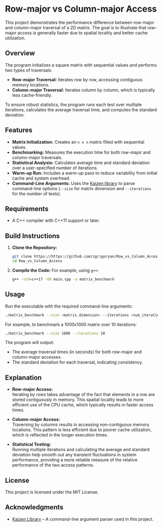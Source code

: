 # Row-major vs Column-major Access 

This project demonstrates the performance difference between row-major and column-major traversal of a 2D matrix. The goal is to illustrate that row-major access is generally faster due to spatial locality and better cache utilization.

## Overview

The program initializes a square matrix with sequential values and performs two types of traversals:

- **Row-major Traversal:** Iterates row by row, accessing contiguous memory locations.
- **Column-major Traversal:** Iterates column by column, which is typically less cache-friendly.

To ensure robust statistics, the program runs each test over multiple iterations, calculates the average traversal time, and computes the standard deviation.

## Features

- **Matrix Initialization:** Creates an `n x n` matrix filled with sequential values.
- **Benchmarking:** Measures the execution time for both row-major and column-major traversals.
- **Statistical Analysis:** Calculates average time and standard deviation over a user-specified number of iterations.
- **Warm-up Run:** Includes a warm-up pass to reduce variability from initial cache and system overhead.
- **Command-Line Arguments:** Uses the [Kaizen library](https://github.com/heinsaar/kaizen) to parse command-line options (`--size` for matrix dimension and `--iterations` for the number of tests).

## Requirements

- A C++ compiler with C++11 support or later.

## Build Instructions

1. **Clone the Repository:**
   ```bash
   git clone https://https://github.com/zgrigoryan/Row_vs_Column_Access.git
   cd Row_vs_Column_Access
   ```
   
2. **Compile the Code:**
   For example, using `g++`:
   ```bash
   g++ -std=c++17 -O0 main.cpp -o matrix_benchmark
   ```

## Usage

Run the executable with the required command-line arguments:

```bash
./matrix_benchmark --size <matrix_dimension> --iterations <num_iterations>
```

For example, to benchmark a 1000x1000 matrix over 10 iterations:

```bash
./matrix_benchmark --size 1000 --iterations 10
```

The program will output:
- The average traversal times (in seconds) for both row-major and column-major accesses.
- The standard deviation for each traversal, indicating consistency.

## Explanation

- **Row-major Access:**  
  Iterating by rows takes advantage of the fact that elements in a row are stored contiguously in memory. This spatial locality leads to more efficient use of the CPU cache, which typically results in faster access times.

- **Column-major Access:**  
  Traversing by columns results in accessing non-contiguous memory locations. This pattern is less efficient due to poorer cache utilization, which is reflected in the longer execution times.

- **Statistical Testing:**  
  Running multiple iterations and calculating the average and standard deviation help smooth out any transient fluctuations in system performance, providing a more reliable measure of the relative performance of the two access patterns.

## License

This project is licensed under the MIT License. 

## Acknowledgments

- [Kaizen Library](https://github.com/heinsaar/kaizen) – A command-line argument parser used in this project.

